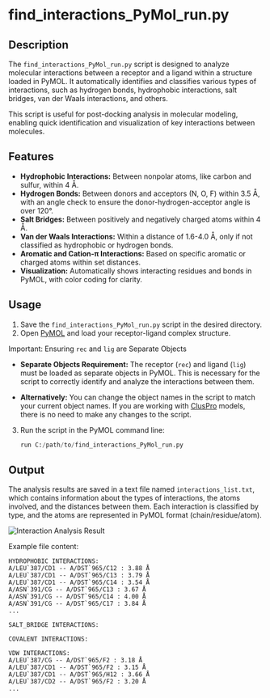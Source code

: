 # find_interactions_PyMol_run.py

## Description

The `find_interactions_PyMol_run.py` script is designed to analyze molecular interactions between a receptor and a ligand within a structure loaded in PyMOL. It automatically identifies and classifies various types of interactions, such as hydrogen bonds, hydrophobic interactions, salt bridges, van der Waals interactions, and others.

This script is useful for post-docking analysis in molecular modeling, enabling quick identification and visualization of key interactions between molecules.

## Features

- **Hydrophobic Interactions:** Between nonpolar atoms, like carbon and sulfur, within 4 Å.
- **Hydrogen Bonds:** Between donors and acceptors (N, O, F) within 3.5 Å, with an angle check to ensure the donor-hydrogen-acceptor angle is over 120°.
- **Salt Bridges:** Between positively and negatively charged atoms within 4 Å.
- **Van der Waals Interactions:** Within a distance of 1.6-4.0 Å, only if not classified as hydrophobic or hydrogen bonds.
- **Aromatic and Cation-π Interactions:** Based on specific aromatic or charged atoms within set distances.
- **Visualization:** Automatically shows interacting residues and bonds in PyMOL, with color coding for clarity.

## Usage

1. Save the `find_interactions_PyMol_run.py` script in the desired directory.
2. Open [PyMOL](https://pymol.org/2/)  and load your receptor-ligand complex structure.

 Important: Ensuring `rec` and `lig` are Separate Objects

- **Separate Objects Requirement:** The receptor (`rec`) and ligand (`lig`) must be loaded as separate objects in PyMOL. This is necessary for the script to correctly identify and analyze the interactions between them.

- **Alternatively:** You can change the object names in the script to match your current object names. If you are working with [ClusPro](https://cluspro.bu.edu/) models, there is no need to make any changes to the script.

3. Run the script in the PyMOL command line:
   ```python
   run C:/path/to/find_interactions_PyMol_run.py
    ```

## Output
The analysis results are saved in a text file named `interactions_list.txt`, which contains information about the types of interactions, the atoms involved, and the distances between them. Each interaction is classified by type, and the atoms are represented in PyMOL format (chain/residue/atom).

![Interaction Analysis Result](examples/110217.png)

Example file content:

```
HYDROPHOBIC INTERACTIONS:
A/LEU`387/CD1 -- A/DST`965/C12 : 3.88 Å
A/LEU`387/CD1 -- A/DST`965/C13 : 3.79 Å
A/LEU`387/CD1 -- A/DST`965/C14 : 3.54 Å
A/ASN`391/CG -- A/DST`965/C13 : 3.67 Å
A/ASN`391/CG -- A/DST`965/C14 : 4.00 Å
A/ASN`391/CG -- A/DST`965/C17 : 3.84 Å
...

SALT_BRIDGE INTERACTIONS:

COVALENT INTERACTIONS:

VDW INTERACTIONS:
A/LEU`387/CG -- A/DST`965/F2 : 3.18 Å
A/LEU`387/CD1 -- A/DST`965/F2 : 3.15 Å
A/LEU`387/CD1 -- A/DST`965/H12 : 3.66 Å
A/LEU`387/CD2 -- A/DST`965/F2 : 3.20 Å
...
```
